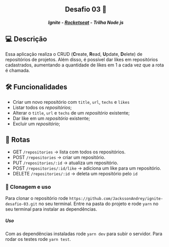 <h2 align="center">Desafio 03 🚀</h2>
<h5 align="center">Ignite - <a href="https://rocketseat.com.br/" >Rocketseat</a> - Trilha Node js</h5>

## 💻 Descrição

Essa aplicação realiza o CRUD (**C**reate, **R**ead, **U**pdate, **D**elete) de repositórios de projetos. Além disso, é possível dar likes em repositórios cadastrados, aumentando a quantidade de likes em 1 a cada vez que a rota é chamada.

## 🛠️ Funcionalidades

- Criar um novo repositório com `title`, `url`, `techs` e `likes`
- Listar todos os _repositórios_;
- Alterar o `title`, `url` e `techs` de um _repositório_ existente;
- Dar like em um _repositório_ existente;
- Excluir um _repositório_;

## 🔗 Rotas

- GET `/repositories` → lista com todos os repositórios.
- POST `/repositories` → criar um repositório.
- PUT `/repositories/:id` → atualiza um repositório.
- POST `/repositories/:id/like` → adiciona um like para um repositório.
- DELETE `/repositories/:id` → deleta um repositório pelo `id`

### 📝 Clonagem e uso

Para clonar o repositório rode `https://github.com/JackssonAndrey/ignite-desafio-03.git` no seu terminal.
Entre na pasta do projeto e rode `yarn` no seu terminal para instalar as dependências.

##### Uso

Com as dependências instaladas rode `yarn dev` para subir o servidor. Para rodar os testes rode `yarn test`.
